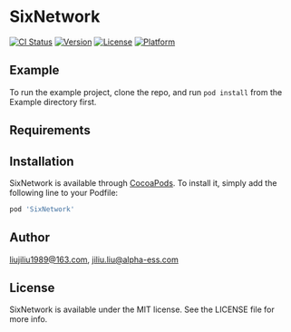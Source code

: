 # SixNetwork

[![CI Status](https://img.shields.io/travis/liujiliu1989@163.com/SixNetwork.svg?style=flat)](https://travis-ci.org/liujiliu1989@163.com/SixNetwork)
[![Version](https://img.shields.io/cocoapods/v/SixNetwork.svg?style=flat)](https://cocoapods.org/pods/SixNetwork)
[![License](https://img.shields.io/cocoapods/l/SixNetwork.svg?style=flat)](https://cocoapods.org/pods/SixNetwork)
[![Platform](https://img.shields.io/cocoapods/p/SixNetwork.svg?style=flat)](https://cocoapods.org/pods/SixNetwork)

## Example

To run the example project, clone the repo, and run `pod install` from the Example directory first.

## Requirements

## Installation

SixNetwork is available through [CocoaPods](https://cocoapods.org). To install
it, simply add the following line to your Podfile:

```ruby
pod 'SixNetwork'
```

## Author

liujiliu1989@163.com, jiliu.liu@alpha-ess.com

## License

SixNetwork is available under the MIT license. See the LICENSE file for more info.
